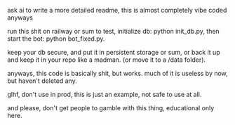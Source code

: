 ask ai to write a more detailed readme, this is almost completely vibe coded anyways

run this shit on railway or sum to test, initialize db: python init_db.py, then start the bot: python bot_fixed.py.

keep your db secure, and put it in persistent storage or sum, or back it up and keep it in your repo like a madman. (or move it to a /data folder).

anyways, this code is basically shit, but works. much of it is useless by now, but haven't deleted any.

glhf, don't use in prod, this is just an example, not safe to use at all.

and please, don't get people to gamble with this thing, educational only here.

